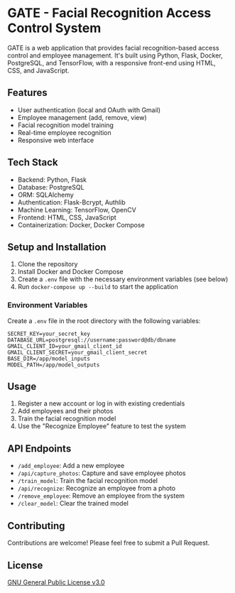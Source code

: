 # GATE - Facial Recognition Access Control System

GATE is a web application that provides facial recognition-based access control and employee management. It's built using Python, Flask, Docker, PostgreSQL, and TensorFlow, with a responsive front-end using HTML, CSS, and JavaScript.

## Features

- User authentication (local and OAuth with Gmail)
- Employee management (add, remove, view)
- Facial recognition model training
- Real-time employee recognition
- Responsive web interface

## Tech Stack

- Backend: Python, Flask
- Database: PostgreSQL
- ORM: SQLAlchemy
- Authentication: Flask-Bcrypt, Authlib
- Machine Learning: TensorFlow, OpenCV
- Frontend: HTML, CSS, JavaScript
- Containerization: Docker, Docker Compose

## Setup and Installation

1. Clone the repository
2. Install Docker and Docker Compose
3. Create a `.env` file with the necessary environment variables (see below)
4. Run `docker-compose up --build` to start the application

### Environment Variables

Create a `.env` file in the root directory with the following variables:

```
SECRET_KEY=your_secret_key
DATABASE_URL=postgresql://username:password@db/dbname
GMAIL_CLIENT_ID=your_gmail_client_id
GMAIL_CLIENT_SECRET=your_gmail_client_secret
BASE_DIR=/app/model_inputs
MODEL_PATH=/app/model_outputs
```

## Usage

1. Register a new account or log in with existing credentials
2. Add employees and their photos
3. Train the facial recognition model
4. Use the "Recognize Employee" feature to test the system

## API Endpoints

- `/add_employee`: Add a new employee
- `/api/capture_photos`: Capture and save employee photos
- `/train_model`: Train the facial recognition model
- `/api/recognize`: Recognize an employee from a photo
- `/remove_employee`: Remove an employee from the system
- `/clear_model`: Clear the trained model

## Contributing

Contributions are welcome! Please feel free to submit a Pull Request.

## License

[GNU General Public License v3.0](LICENSE)
